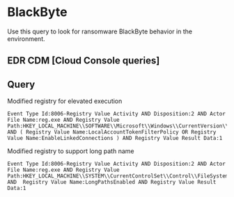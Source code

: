 # BlackByte

Use this query to look for ransomware BlackByte behavior in the environment.

## EDR CDM [Cloud Console queries]

## Query

Modified registry for elevated execution
```
Event Type Id:8006-Registry Value Activity AND Disposition:2 AND Actor File Name:reg.exe AND Registry Value Path:HKEY_LOCAL_MACHINE\\SOFTWARE\\Microsoft\\Windows\\CurrentVersion\\Policies\\System\\ AND ( Registry Value Name:LocalAccountTokenFilterPolicy OR Registry Value Name:EnableLinkedConnections ) AND Registry Value Result Data:1

```

Modified registry to support long path name

```
Event Type Id:8006-Registry Value Activity AND Disposition:2 AND Actor File Name:reg.exe AND Registry Value Path:HKEY_LOCAL_MACHINE\\SYSTEM\\CurrentControlSet\\Control\\FileSystem\\ AND  Registry Value Name:LongPathsEnabled AND Registry Value Result Data:1

```
